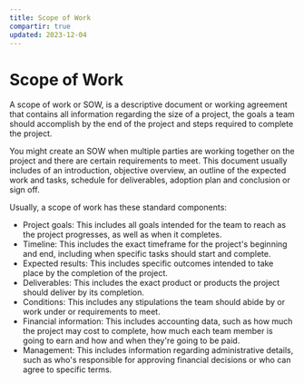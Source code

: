 ```yaml
---
title: Scope of Work
compartir: true
updated: 2023-12-04
---
```


# Scope of Work

A scope of work or SOW, is a descriptive document or working agreement that contains all information regarding the size of a project, the goals a team should accomplish by the end of the project and steps required to complete the project.

You might create an SOW when multiple parties are working together on the project and there are certain requirements to meet. This document usually includes of an introduction, objective overview, an outline of the expected work and tasks, schedule for deliverables, adoption plan and conclusion or sign off.

Usually, a scope of work has these standard components:

-   Project goals: This includes all goals intended for the team to reach as the project progresses, as well as when it completes.
-   Timeline: This includes the exact timeframe for the project's beginning and end, including when specific tasks should start and complete.
-   Expected results: This includes specific outcomes intended to take place by the completion of the project.
-   Deliverables: This includes the exact product or products the project should deliver by its completion.
-   Conditions: This includes any stipulations the team should abide by or work under or requirements to meet.
-   Financial information: This includes accounting data, such as how much the project may cost to complete, how much each team member is going to earn and how and when they're going to be paid.
-   Management: This includes information regarding administrative details, such as who's responsible for approving financial decisions or who can agree to specific terms.
